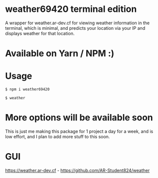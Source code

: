 # weather69420 terminal edition 
A wrapper for weather.ar-dev.cf for viewing weather information in the terminal, which is minimal, and predicts your location via your IP and displays weather for that location.

# Available on Yarn / NPM :)

# Usage
`$ npm i weather69420`

`$ weather`

# More options will be available soon
This is just me making this package for 1 project a day for a week, and is low effort, and I plan to add more stuff to this soon.

# GUI
https://weather.ar-dev.cf - https://github.com/AR-Student824/weather
